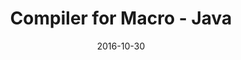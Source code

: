 ---
layout: project
type: project
image: images/cotton-square.png
title: Compiler for Macro - Java
# All dates must be YYYY-MM-DD format!
date: 2016-10-30
labels:
  - Java
  - JavaCC
  - JTB
  - Flex
  - Bison
  - Compiler
permalink: https://github.com/uday96/MiniJava-Compiler
summary: Through six phases, we designed a compiler for subset of Java called Macro-Java using Flex, Bison and JavaCC in C and Java.
---